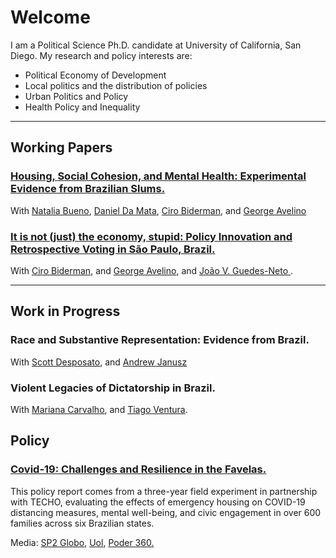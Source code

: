 # Welcome

I am a Political Science Ph.D. candidate at University of California, San Diego. 
My research and policy interests are:

-	Political Economy of Development
-	Local politics and the distribution of policies
-	Urban Politics and Policy
-	Health Policy and Inequality



<hr>

## Working Papers

<h3><a href="assets/papers/Health_TETO.pdf"> Housing, Social Cohesion, and Mental Health: Experimental Evidence from Brazilian Slums.</a></h3>
With <a href="https://nataliabueno.github.io/">Natalia Bueno</a>, <a href="https://sites.google.com/site/danielddamata/home">Daniel Da Mata</a>, <a href="https://eaesp.fgv.br/pessoa/ciro-biderman">Ciro Biderman</a>, and <a href="https://eaesp.fgv.br/pessoa/george-avelino-filho">George Avelino</a>

<h3><a href="assets/papers/Restrospective Voting (Long Paper).pdf"> It is not (just) the economy, stupid: Policy Innovation and Retrospective Voting in São Paulo, Brazil.</a></h3>
With <a href="https://eaesp.fgv.br/pessoa/ciro-biderman">Ciro Biderman</a>, and <a href="https://eaesp.fgv.br/pessoa/george-avelino-filho">George Avelino</a>, and <a href="https://joaoguedesneto.github.io/"> João V. Guedes-Neto </a>.


<hr>

## Work in Progress

<h3> Race and Substantive Representation: Evidence from Brazil. </h3> 
With <a href="https://desposato.org/">Scott Desposato</a>, and <a href="https://www.andrewjanusz.com/">Andrew Janusz </a> 

<h3>	Violent Legacies of Dictatorship in Brazil. </h3> 
With <a href="https://www.maricarvalho.com/">Mariana Carvalho</a>, and <a href="https://www.venturatiago.com/">Tiago Ventura</a>.

## Policy 

<h3><a href="assets/papers/REPORT TETO + FGV - COVID 19 (English).pdf"> Covid-19: Challenges and Resilience in the Favelas.</a></h3>
This policy report comes from a three-year field experiment in partnership with TECHO, evaluating the effects of emergency housing on COVID-19 distancing measures, mental well-being, and civic engagement in over 600 families across six Brazilian states.

Media: <a href="https://globoplay.globo.com/v/8855602/">SP2 Globo</a>, <a href="https://economia.uol.com.br/noticias/redacao/2021/11/08/covid-deixou-45-dos-moradores-de-favelas-sem-emprego-mostra-fgv.htm"> Uol</a>, <a href="https://www.poder360.com.br/brasil/46-dos-moradores-de-favela-relatam-dificuldades-para-comprar-comida/"> Poder 360.<a/>   
